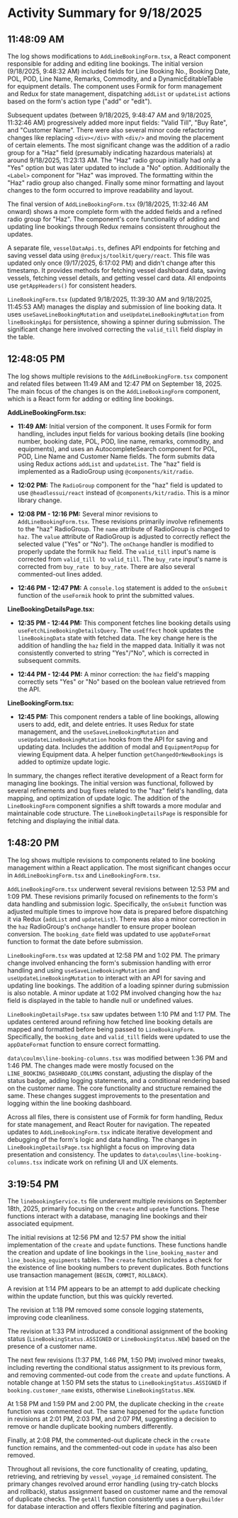 # Activity Summary for 9/18/2025

## 11:48:09 AM
The log shows modifications to `AddLineBookingForm.tsx`, a React component responsible for adding and editing line bookings.  The initial version (9/18/2025, 9:48:32 AM) included fields for Line Booking No., Booking Date, POL, POD, Line Name, Remarks, Commodity, and a DynamicEditableTable for equipment details.  The component uses Formik for form management and Redux for state management, dispatching `addList` or `updateList` actions based on the form's action type ("add" or "edit").

Subsequent updates (between 9/18/2025, 9:48:47 AM and 9/18/2025, 11:32:46 AM) progressively added more input fields: "Valid Till", "Buy Rate", and "Customer Name".  There were also several minor code refactoring changes like replacing `<div></div>` with `<div/>` and moving the placement of certain elements.  The most significant change was the addition of a radio group for a "Haz" field (presumably indicating hazardous materials) at around 9/18/2025, 11:23:13 AM. The "Haz" radio group initially had only a "Yes" option but was later updated to include a "No" option.  Additionally the `<Label>` component for "Haz" was improved. The formatting within the "Haz" radio group also changed. Finally some minor formatting and layout changes to the form occurred to improve readability and layout.

The final version of `AddLineBookingForm.tsx` (9/18/2025, 11:32:46 AM onward) shows a more complete form with the added fields and a refined radio group for "Haz".  The component's core functionality of adding and updating line bookings through Redux remains consistent throughout the updates.

A separate file, `vesselDataApi.ts`, defines API endpoints for fetching and saving vessel data using `@reduxjs/toolkit/query/react`. This file was updated only once (9/17/2025, 6:17:02 PM) and didn't change after this timestamp. It provides methods for fetching vessel dashboard data, saving vessels, fetching vessel details, and getting vessel card data.  All endpoints use `getAppHeaders()` for consistent headers.

`LineBookingForm.tsx` (updated 9/18/2025, 11:39:30 AM and 9/18/2025, 11:45:53 AM) manages the display and submission of line booking data.  It uses `useSaveLineBookingMutation` and `useUpdateLineBookingMutation` from `lineBookingApi` for persistence, showing a spinner during submission.  The significant change here involved correcting the `valid_till` field display in the table.


## 12:48:05 PM
The log shows multiple revisions to the `AddLineBookingForm.tsx` component and related files between 11:49 AM and 12:47 PM on September 18, 2025.  The main focus of the changes is on the `AddLineBookingForm` component, which is a React form for adding or editing line bookings.

**AddLineBookingForm.tsx:**

* **11:49 AM:** Initial version of the component. It uses Formik for form handling, includes input fields for various booking details (line booking number, booking date, POL, POD, line name, remarks, commodity, and equipments), and uses an AutocompleteSearch component for POL, POD, Line Name and Customer Name fields.  The form submits data using Redux actions `addList` and `updateList`.  The "haz" field is implemented as a RadioGroup using `@components/kit/radio`.

* **12:02 PM:** The `RadioGroup` component for the "haz" field is updated to use `@headlessui/react` instead of `@components/kit/radio`.  This is a minor library change.

* **12:08 PM - 12:16 PM:** Several minor revisions to `AddLineBookingForm.tsx`.  These revisions primarily involve refinements to the "haz" RadioGroup.  The  `name` attribute of RadioGroup is changed to `haz`.  The `value` attribute of RadioGroup is adjusted to correctly reflect the selected value ("Yes" or "No").  The `onChange` handler is modified to properly update the formik `haz` field.  The `valid_till` input's name is corrected from `valid_till ` to `valid_till`. The `buy_rate` input's name is corrected from `buy_rate ` to `buy_rate`.  There are also several commented-out lines added.

* **12:46 PM - 12:47 PM:**  A `console.log` statement is added to the `onSubmit` function of the `useFormik` hook to print the submitted values.


**LineBookingDetailsPage.tsx:**

* **12:35 PM - 12:44 PM:** This component fetches line booking details using `useFetchLineBookingDetailsQuery`. The `useEffect` hook updates the `lineBookingData` state with fetched data.  The key change here is the addition of handling the `haz` field in the mapped data. Initially it was not consistently converted to string "Yes"/"No", which is corrected in subsequent commits.

* **12:44 PM - 12:44 PM:**  A minor correction: the `haz` field's mapping correctly sets "Yes" or "No" based on the boolean value retrieved from the API.

**LineBookingForm.tsx:**

* **12:45 PM:** This component renders a table of line bookings, allowing users to add, edit, and delete entries. It uses Redux for state management, and the `useSaveLineBookingMutation` and `useUpdateLineBookingMutation` hooks from the API for saving and updating data.  Includes the addition of modal and  `EquipmentPopup` for viewing Equipment data.  A helper function `getChangedOrNewBookings` is added to optimize update logic.

In summary, the changes reflect iterative development of a React form for managing line bookings. The initial version was functional, followed by several refinements and bug fixes related to the "haz" field's handling, data mapping, and optimization of update logic. The addition of the `LineBookingForm` component signifies a shift towards a more modular and maintainable code structure.  The `LineBookingDetailsPage` is responsible for fetching and displaying the initial data.


## 1:48:20 PM
The log shows multiple revisions to components related to line booking management within a React application.  The most significant changes occur in `AddLineBookingForm.tsx` and `LineBookingForm.tsx`.

`AddLineBookingForm.tsx` underwent several revisions between 12:53 PM and 1:09 PM.  These revisions primarily focused on refinements to the form's data handling and submission logic.  Specifically, the `onSubmit` function was adjusted multiple times to improve how data is prepared before dispatching it via Redux (`addList` and `updateList`).  There was also a minor correction in the `haz` RadioGroup's `onChange` handler to ensure proper boolean conversion. The `booking_date` field was updated to use `appDateFormat` function to format the date before submission.


`LineBookingForm.tsx`  was updated at 12:58 PM and 1:02 PM.  The primary change involved enhancing the form's submission handling with error handling and using `useSaveLineBookingMutation` and `useUpdateLineBookingMutation` to interact with an API for saving and updating line bookings. The addition of a loading spinner during submission is also notable.  A minor update at 1:02 PM involved changing how the `haz` field is displayed in the table to handle null or undefined values.

`LineBookingDetailsPage.tsx` saw updates between 1:10 PM and 1:17 PM. The updates centered around refining how fetched line booking details are mapped and formatted before being passed to `LineBookingForm`. Specifically, the `booking_date` and `valid_till` fields were updated to use the `appDateFormat` function to ensure correct formatting.


`data\coulms\line-booking-columns.tsx` was modified between 1:36 PM and 1:46 PM. The changes made were mostly focused on the `LINE_BOOKING_DASHBOARD_COLUMNS` constant, adjusting the display of the status badge, adding logging statements, and a conditional rendering based on the customer name. The core functionality and structure remained the same.  These changes suggest improvements to the presentation and logging within the line booking dashboard.

Across all files, there is consistent use of Formik for form handling, Redux for state management, and React Router for navigation.  The repeated updates to `AddLineBookingForm.tsx` indicate iterative development and debugging of the form's logic and data handling.  The changes in `LineBookingDetailsPage.tsx` highlight a focus on improving data presentation and consistency. The updates to `data\coulms\line-booking-columns.tsx` indicate work on refining UI and UX elements.


## 3:19:54 PM
The `linebookingService.ts` file underwent multiple revisions on September 18th, 2025, primarily focusing on the `create` and `update` functions.  These functions interact with a database, managing line bookings and their associated equipment.

The initial revisions at 12:56 PM and 12:57 PM show the initial implementation of the `create` and `update` functions.  These functions handle the creation and update of line bookings in the `line_booking_master` and `line_booking_equipments` tables.  The `create` function includes a check for the existence of line booking numbers to prevent duplicates.  Both functions use transaction management (`BEGIN`, `COMMIT`, `ROLLBACK`).

A revision at 1:14 PM appears to be an attempt to add duplicate checking within the update function, but this was quickly reverted.

The revision at 1:18 PM removed some console logging statements, improving code cleanliness.

The revision at 1:33 PM introduced a conditional assignment of the booking status (`LineBookingStatus.ASSIGNED` or `LineBookingStatus.NEW`) based on the presence of a customer name.

The next few revisions (1:37 PM, 1:46 PM, 1:50 PM) involved minor tweaks, including reverting the conditional status assignment to its previous form, and removing commented-out code from the `create` and `update` functions. A notable change at 1:50 PM sets the status to `LineBookingStatus.ASSIGNED` if `booking.customer_name` exists, otherwise `LineBookingStatus.NEW`.

At 1:58 PM and 1:59 PM and 2:00 PM, the duplicate checking in the `create` function was commented out.  The same happened for the `update` function in revisions at 2:01 PM, 2:03 PM, and 2:07 PM, suggesting a decision to remove or handle duplicate booking numbers differently.

Finally, at 2:08 PM, the commented-out duplicate check in the `create` function remains, and the commented-out code in `update` has also been removed.

Throughout all revisions, the core functionality of creating, updating, retrieving, and retrieving by `vessel_voyage_id` remained consistent. The primary changes revolved around error handling (using try-catch blocks and rollback),  status assignment based on customer name and the removal of duplicate checks.  The `getAll` function consistently uses a `QueryBuilder` for database interaction and offers flexible filtering and pagination.
